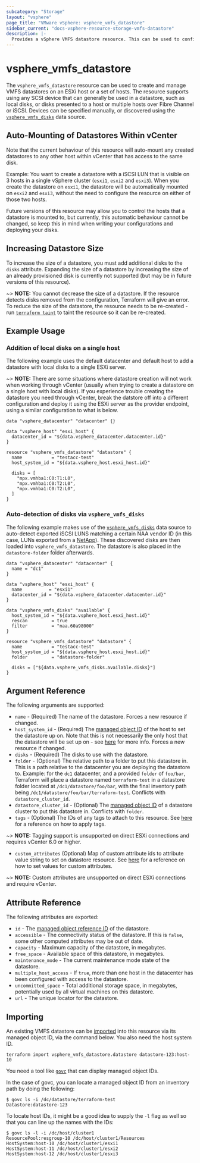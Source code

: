 ```yaml
---
subcategory: "Storage"
layout: "vsphere"
page_title: "VMware vSphere: vsphere_vmfs_datastore"
sidebar_current: "docs-vsphere-resource-storage-vmfs-datastore"
description: |-
  Provides a vSphere VMFS datastore resource. This can be used to configure a VMFS datastore on a host or set of hosts.
---
```


# vsphere\_vmfs\_datastore

The `vsphere_vmfs_datastore` resource can be used to create and manage VMFS
datastores on an ESXi host or a set of hosts. The resource supports using any
SCSI device that can generally be used in a datastore, such as local disks, or
disks presented to a host or multiple hosts over Fibre Channel or iSCSI.
Devices can be specified manually, or discovered using the
[`vsphere_vmfs_disks`][data-source-vmfs-disks] data source.

[data-source-vmfs-disks]: /docs/providers/vsphere/d/vmfs_disks.html 

## Auto-Mounting of Datastores Within vCenter

Note that the current behaviour of this resource will auto-mount any created
datastores to any other host within vCenter that has access to the same disk.

Example: You want to create a datastore with a iSCSI LUN that is visible on 3
hosts in a single vSphere cluster (`esxi1`, `esxi2` and `esxi3`). When you
create the datastore on `esxi1`, the datastore will be automatically mounted on
`esxi2` and `esxi3`, without the need to configure the resource on either of
those two hosts.

Future versions of this resource may allow you to control the hosts that a
datastore is mounted to, but currently, this automatic behaviour cannot be
changed, so keep this in mind when writing your configurations and deploying
your disks.

## Increasing Datastore Size

To increase the size of a datastore, you must add additional disks to the
`disks` attribute. Expanding the size of a datastore by increasing the size of
an already provisioned disk is currently not supported (but may be in future
versions of this resource).

~> **NOTE:** You cannot decrease the size of a datastore. If the resource
detects disks removed from the configuration, Terraform will give an error. To
reduce the size of the datastore, the resource needs to be re-created - run
[`terraform taint`][cmd-taint] to taint the resource so it can be re-created.

[cmd-taint]: /docs/commands/taint.html

## Example Usage

### Addition of local disks on a single host

The following example uses the default datacenter and default host to add a
datastore with local disks to a single ESXi server.

~> **NOTE:** There are some situations where datastore creation will not work
when working through vCenter (usually when trying to create a datastore on a
single host with local disks). If you experience trouble creating the datastore
you need through vCenter, break the datstore off into a different configuration
and deploy it using the ESXi server as the provider endpoint, using a similar
configuration to what is below.

```hcl
data "vsphere_datacenter" "datacenter" {}

data "vsphere_host" "esxi_host" {
  datacenter_id = "${data.vsphere_datacenter.datacenter.id}"
}

resource "vsphere_vmfs_datastore" "datastore" {
  name           = "testacc-test"
  host_system_id = "${data.vsphere_host.esxi_host.id}"

  disks = [
    "mpx.vmhba1:C0:T1:L0",
    "mpx.vmhba1:C0:T2:L0",
    "mpx.vmhba1:C0:T2:L0",
  ]
}
```

### Auto-detection of disks via `vsphere_vmfs_disks`

The following example makes use of the
[`vsphere_vmfs_disks`][data-source-vmfs-disks] data source to auto-detect
exported iSCSI LUNS matching a certain NAA vendor ID (in this case, LUNs
exported from a [NetApp][ext-netapp]). These discovered disks are then loaded
into `vsphere_vmfs_datastore`. The datastore is also placed in the
`datastore-folder` folder afterwards.

[ext-netapp]: https://kb.netapp.com/support/s/article/ka31A0000000rLRQAY/how-to-match-a-lun-s-naa-number-to-its-serial-number?language=en_US

```hcl
data "vsphere_datacenter" "datacenter" {
  name = "dc1"
}

data "vsphere_host" "esxi_host" {
  name          = "esxi1"
  datacenter_id = "${data.vsphere_datacenter.datacenter.id}"
}

data "vsphere_vmfs_disks" "available" {
  host_system_id = "${data.vsphere_host.esxi_host.id}"
  rescan         = true
  filter         = "naa.60a98000"
}

resource "vsphere_vmfs_datastore" "datastore" {
  name           = "testacc-test"
  host_system_id = "${data.vsphere_host.esxi_host.id}"
  folder         = "datastore-folder"

  disks = ["${data.vsphere_vmfs_disks.available.disks}"]
}
```

## Argument Reference

The following arguments are supported:

* `name` - (Required) The name of the datastore. Forces a new resource if
  changed.
* `host_system_id` - (Required) The [managed object ID][docs-about-morefs] of
  the host to set the datastore up on. Note that this is not necessarily the
  only host that the datastore will be set up on - see
  [here](#auto-mounting-of-datastores-within-vcenter) for more info. Forces a
  new resource if changed.
* `disks` - (Required) The disks to use with the datastore.
* `folder` - (Optional) The relative path to a folder to put this datastore in.
  This is a path relative to the datacenter you are deploying the datastore to.
  Example: for the `dc1` datacenter, and a provided `folder` of `foo/bar`,
  Terraform will place a datastore named `terraform-test` in a datastore folder
  located at `/dc1/datastore/foo/bar`, with the final inventory path being
  `/dc1/datastore/foo/bar/terraform-test`. Conflicts with
  `datastore_cluster_id`.
* `datastore_cluster_id` - (Optional) The [managed object
  ID][docs-about-morefs] of a datastore cluster to put this datastore in.
  Conflicts with `folder`.
* `tags` - (Optional) The IDs of any tags to attach to this resource. See
  [here][docs-applying-tags] for a reference on how to apply tags.

[docs-applying-tags]: /docs/providers/vsphere/r/tag.html#using-tags-in-a-supported-resource
[docs-about-morefs]: /docs/providers/vsphere/index.html#use-of-managed-object-references-by-the-vsphere-provider

~> **NOTE:** Tagging support is unsupported on direct ESXi connections and
requires vCenter 6.0 or higher.

* `custom_attributes` (Optional) Map of custom attribute ids to attribute 
   value string to set on datastore resource. See 
   [here][docs-setting-custom-attributes] for a reference on how to set values 
   for custom attributes.

[docs-setting-custom-attributes]: /docs/providers/vsphere/r/custom_attribute.html#using-custom-attributes-in-a-supported-resource

~> **NOTE:** Custom attributes are unsupported on direct ESXi connections 
and require vCenter.

## Attribute Reference

The following attributes are exported:

* `id` - The [managed object reference ID][docs-about-morefs] of the datastore.
* `accessible` - The connectivity status of the datastore. If this is `false`,
  some other computed attributes may be out of date.
* `capacity` - Maximum capacity of the datastore, in megabytes.
* `free_space` - Available space of this datastore, in megabytes.
* `maintenance_mode` - The current maintenance mode state of the datastore.
* `multiple_host_access` - If `true`, more than one host in the datacenter has
  been configured with access to the datastore.
* `uncommitted_space` - Total additional storage space, in megabytes,
  potentially used by all virtual machines on this datastore.
* `url` - The unique locator for the datastore.

## Importing

An existing VMFS datastore can be [imported][docs-import] into this resource
via its managed object ID, via the command below. You also need the host system
ID.

[docs-import]: https://www.terraform.io/docs/import/index.html

```
terraform import vsphere_vmfs_datastore.datastore datastore-123:host-10
```

You need a tool like [`govc`][ext-govc] that can display managed object IDs.

[ext-govc]: https://github.com/vmware/govmomi/tree/master/govc

In the case of govc, you can locate a managed object ID from an inventory path
by doing the following:

```
$ govc ls -i /dc/datastore/terraform-test
Datastore:datastore-123
```

To locate host IDs, it might be a good idea to supply the `-l` flag as well so
that you can line up the names with the IDs:

```
$ govc ls -l -i /dc/host/cluster1
ResourcePool:resgroup-10 /dc/host/cluster1/Resources
HostSystem:host-10 /dc/host/cluster1/esxi1
HostSystem:host-11 /dc/host/cluster1/esxi2
HostSystem:host-12 /dc/host/cluster1/esxi3
```
